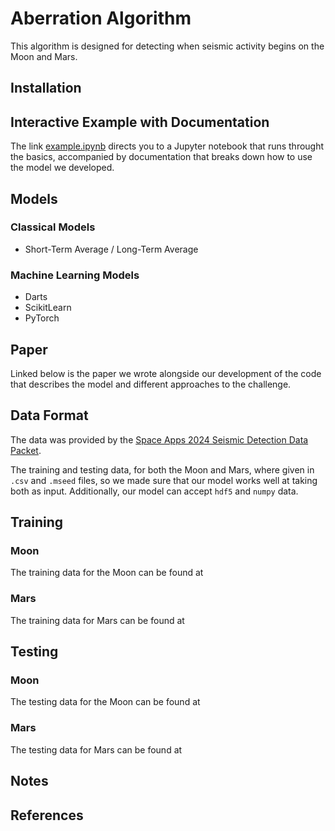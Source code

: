 # Aberration Algorithm

This algorithm is designed for detecting when seismic activity begins on the Moon and Mars.


## Installation


## Interactive Example with Documentation
The link [example.ipynb](https://github.com/ralphrazzouk/aberration-algorithm/blob/master/example.ipynb) directs you to a Jupyter notebook that runs throught the basics, accompanied by documentation that breaks down how to use the model we developed.

## Models
### Classical Models
- Short-Term Average / Long-Term Average
### Machine Learning Models
- Darts
- ScikitLearn
- PyTorch

## Paper
Linked below is the paper we wrote alongside our development of the code that describes the model and different approaches to the challenge.

## Data Format
The data was provided by the [Space Apps 2024 Seismic Detection Data Packet](https://wufs.wustl.edu/SpaceApps/data/space_apps_2024_seismic_detection.zip).

The training and testing data, for both the Moon and Mars, where given in `.csv` and `.mseed` files, so we made sure that our model works well at taking both as input. Additionally, our model can accept `hdf5` and `numpy` data.

## Training
### Moon
The training data for the Moon can be found at

### Mars
The training data for Mars can be found at



## Testing
### Moon
The testing data for the Moon can be found at

### Mars
The testing data for Mars can be found at



## Notes


## References